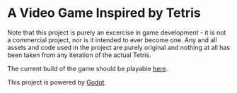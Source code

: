 # A Video Game Inspired by Tetris

Note that this project is purely an excercise in game development - it is not a commercial project, nor is it intended to ever become one. Any and all assets and code used in the project are purely original and nothing at all has been taken from any iteration of the actual Tetris.

The current build of the game should be playable [here](https://veren-damyanov.github.io/tetris/).


This project is powered by [Godot](https://godotengine.org/).

